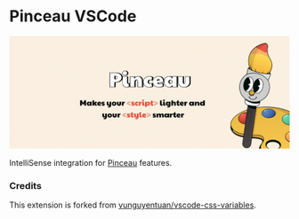 # Pinceau VSCode

![Pinceau Banner](cover.png)

IntelliSense integration for [Pinceau](https://github.com/Tahul/pinceau) features.

### Credits

This extension is forked from [vunguyentuan/vscode-css-variables](https://github.com/vunguyentuan/vscode-css-variables).
